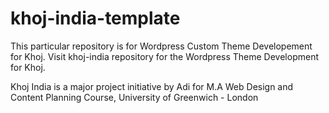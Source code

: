# khoj-india-template

This particular repository is for Wordpress Custom Theme Developement for Khoj. Visit khoj-india repository for the Wordpress Theme Development for Khoj.

Khoj India is a major project initiative by Adi for M.A Web Design and Content Planning Course, University of Greenwich - London
